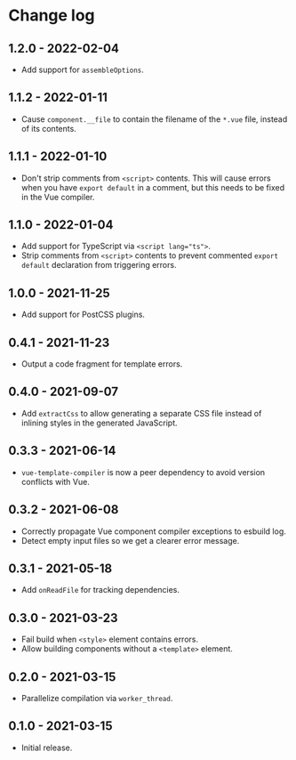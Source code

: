 # Change log

## 1.2.0 - 2022-02-04

- Add support for `assembleOptions`.

## 1.1.2 - 2022-01-11

- Cause `component.__file` to contain the filename of the `*.vue` file, instead
  of its contents.

## 1.1.1 - 2022-01-10

- Don't strip comments from `<script>` contents. This will cause errors when you
  have `export default` in a comment, but this needs to be fixed in the Vue
  compiler.

## 1.1.0 - 2022-01-04

- Add support for TypeScript via `<script lang="ts">`.
- Strip comments from `<script>` contents to prevent commented `export default`
  declaration from triggering errors.

## 1.0.0 - 2021-11-25

- Add support for PostCSS plugins.

## 0.4.1 - 2021-11-23

- Output a code fragment for template errors.

## 0.4.0 - 2021-09-07

- Add `extractCss` to allow generating a separate CSS file instead of inlining
  styles in the generated JavaScript.

## 0.3.3 - 2021-06-14

- `vue-template-compiler` is now a peer dependency to avoid version conflicts
  with Vue.

## 0.3.2 - 2021-06-08

- Correctly propagate Vue component compiler exceptions to esbuild log.
- Detect empty input files so we get a clearer error message.

## 0.3.1 - 2021-05-18

- Add `onReadFile` for tracking dependencies.

## 0.3.0 - 2021-03-23

- Fail build when `<style>` element contains errors.
- Allow building components without a `<template>` element.

## 0.2.0 - 2021-03-15

- Parallelize compilation via `worker_thread`.

## 0.1.0 - 2021-03-15

- Initial release.
